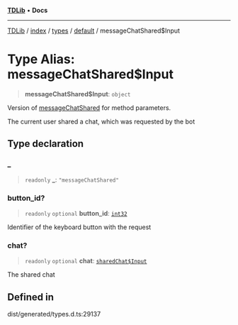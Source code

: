 [**TDLib**](../../../../../../README.md) • **Docs**

***

[TDLib](../../../../../../modules.md) / [index](../../../../../README.md) / [types](../../../README.md) / [default](../README.md) / messageChatShared$Input

# Type Alias: messageChatShared$Input

> **messageChatShared$Input**: `object`

Version of [messageChatShared](messageChatShared.md) for method parameters.

The current user shared a chat, which was requested by the bot

## Type declaration

### \_

> `readonly` **\_**: `"messageChatShared"`

### button\_id?

> `readonly` `optional` **button\_id**: [`int32`](int32.md)

Identifier of the keyboard button with the request

### chat?

> `readonly` `optional` **chat**: [`sharedChat$Input`](sharedChat$Input.md)

The shared chat

## Defined in

dist/generated/types.d.ts:29137
